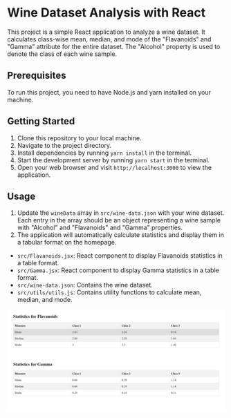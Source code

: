 # Wine Dataset Analysis with React

This project is a simple React application to analyze a wine dataset. It calculates class-wise mean, median, and mode of the "Flavanoids" and "Gamma" attribute for the entire dataset. The "Alcohol" property is used to denote the class of each wine sample.

## Prerequisites

To run this project, you need to have Node.js and yarn installed on your machine.

## Getting Started

1. Clone this repository to your local machine.
2. Navigate to the project directory.
3. Install dependencies by running `yarn install` in the terminal.
4. Start the development server by running `yarn start` in the terminal.
5. Open your web browser and visit `http://localhost:3000` to view the application.

## Usage

1. Update the `wineData` array in `src/wine-data.json` with your wine dataset. Each entry in the array should be an object representing a wine sample with "Alcohol" and "Flavanoids" and "Gamma" properties.
2. The application will automatically calculate statistics and display them in a tabular format on the homepage.

<!-- ## File Structure -->

- `src/Flavanoids.jsx`: React component to display Flavanoids statistics in a table format.
- `src/Gamma.jsx`: React component to display Gamma statistics in a table format.
- `src/wine-data.json`: Contains the wine dataset.
- `src/utils/utils.js`: Contains utility functions to calculate mean, median, and mode.  
 
 ![Result](result.png)